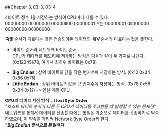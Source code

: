 ##Chapter 3, 03-3, 03-4  

4바이트 정수 1을 저장하는 방식이 CPU마다 다를 수 있다.  
00000000 00000000 00000000 00000001 또는 00000001 00000000 00000000 00000000  

*__저장__* 순서가 다르다는 것은 전송되어온 데이터의 *__해석__* 순서가 다르다는 것을 뜻한다.  

* 바이트 순서와 네트워크 바이트 순서  
CPU가 데이터를 메모리에 저장하는 방식은 다음과 같이 두 가지로 나뉜다. (0x12345678, 여기서 최하위 바이트는 0x78)    
 - **Big Endian** : 상위 바이트의 값을 작은 번지수에 저장하는 방식. (0x12 0x34 0x56 0x78)  
 - **Little Endian** : 상위 바이트의 값을 큰 번지수에 저장하는 방식. (0x78 0x56 0x34 0x12) -> 인텔 계열 CPU    

__CPU의 데이터 저장 방식 = Host Byte Order__  
_"호스트 바이트 순서가 다른 두 CPU가 데이터를 주고받을 때 발생할 수 있는 문제점"_
네트워크를 통해서 데이터를 전송할 때에는 통일된 기준으로 데이터를 전송하기로 약속하였으며, 이 약속을 가리켜 Network Byte Order라 한다.  
*__"Big Endian 방식으로 통일하자__*


